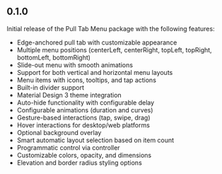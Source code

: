 ## 0.1.0

Initial release of the Pull Tab Menu package with the following features:

- Edge-anchored pull tab with customizable appearance
- Multiple menu positions (centerLeft, centerRight, topLeft, topRight, bottomLeft, bottomRight)
- Slide-out menu with smooth animations
- Support for both vertical and horizontal menu layouts
- Menu items with icons, tooltips, and tap actions
- Built-in divider support
- Material Design 3 theme integration
- Auto-hide functionality with configurable delay
- Configurable animations (duration and curves)
- Gesture-based interactions (tap, swipe, drag)
- Hover interactions for desktop/web platforms
- Optional background overlay
- Smart automatic layout selection based on item count
- Programmatic control via controller
- Customizable colors, opacity, and dimensions
- Elevation and border radius styling options
